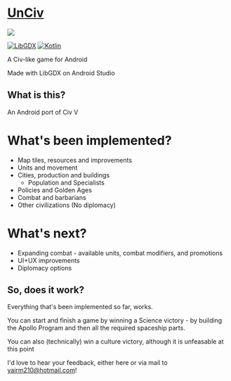 # [UnCiv](https://play.google.com/store/apps/details?id=com.unciv.game)

![](https://travis-ci.org/yairm210/UnCiv.svg?branch=master)

[![LibGDX](https://img.shields.io/badge/libgdx-1.9.6-red.svg)](https://libgdx.badlogicgames.com/)
[![Kotlin](https://img.shields.io/badge/kotlin-1.2.21-orange.svg)](http://kotlinlang.org/)

A Civ-like game for Android

Made with LibGDX on Android Studio

## What is this?

An Android port of Civ V

# What's been implemented?

* Map tiles, resources and improvements
* Units and movement
* Cities, production and buildings
  * Population and Specialists
* Policies and Golden Ages
* Combat and barbarians
* Other civilizations (No diplomacy)

# What's next?

* Expanding combat - available units, combat modifiers, and promotions
* UI+UX improvements
* Diplomacy options

## So, does it work?

Everything that's been implemented so far, works.

You can start and finish a game by winning a Science victory - by building the Apollo Program and then all the required spaceship parts.

You can also (technically) win a culture victory, although it is unfeasable at this point

I'd love to hear your feedback, either here or via mail to yairm210@hotmail.com!
